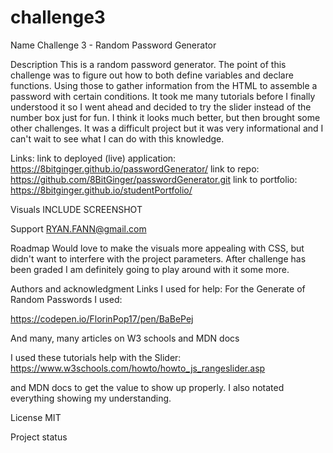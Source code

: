 # challenge3



Name
Challenge 3 - Random Password Generator

Description
This is a random password generator.  The point of this challenge was to figure out how to both define variables and declare functions.  Using those to gather information from the HTML to assemble a password with certain conditions.  It took me many tutorials before I finally understood it so I went ahead and decided to try the slider instead of the number box just for fun.  I think it looks much better, but then brought some other challenges.  It was a difficult project but it was very informational and I can't wait to see what I can do with this knowledge.    


Links:
link to deployed (live) application: https://8bitginger.github.io/passwordGenerator/
link to repo: https://github.com/8BitGinger/passwordGenerator.git
link to portfolio: https://8bitginger.github.io/studentPortfolio/

Visuals
INCLUDE SCREENSHOT


Support
RYAN.FANN@gmail.com

Roadmap
Would love to make the visuals more appealing with CSS, but didn't want to interfere with the project parameters.  After challenge has been graded I am definitely going to play around with it some more.  



Authors and acknowledgment
Links I used for help:
For the Generate of Random Passwords I used:

https://codepen.io/FlorinPop17/pen/BaBePej 

And many, many articles on W3 schools and MDN docs

I used these tutorials help with the Slider:
https://www.w3schools.com/howto/howto_js_rangeslider.asp

and MDN docs to get the value to show up properly.  I also notated everything showing my understanding.  

License
MIT

Project status
